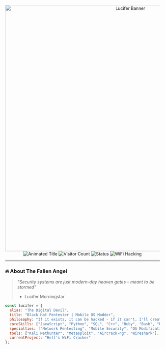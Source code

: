 
<div align="center">
  <!-- Animated Hellfire Banner -->
  <img src="https://raw.githubusercontent.com/Lucifer-Devil/Lucifer-Devil/main/assets/lucifer-banner.gif" width="800" alt="Lucifer Banner">
  
  <!-- Glowing Title Animation -->
  <img src="https://readme-typing-svg.demolab.com?font=Fira+Code&weight=700&size=28&duration=4000&pause=1000&color=FF0000&background=000000&center=true&vCenter=true&width=700&lines=LUCIFER+THE+FALLEN+ONE;BLACK+HAT+PENTESTER;MOBILE+OS+MODDER;NOTHING+IS+IMPOSSIBLE" alt="Animated Title">

  <!-- Status Badges -->
  <img src="https://komarev.com/ghpvc/?username=Lucifer-Devil&label=SOULS+HACKED&color=red&style=for-the-badge" alt="Visitor Count"> 
  <img src="https://img.shields.io/badge/STATUS-WANTED-red?style=for-the-badge&logo=starship&logoColor=white&color=000000" alt="Status">
  <img src="https://img.shields.io/badge/WIFI_HACKING-ACTIVE-red?style=for-the-badge&logo=wifi&logoColor=white&color=000000" alt="WiFi Hacking">
</div>

---

### 🔥 **About The Fallen Angel**
> *"Security systems are just modern-day heaven gates - meant to be stormed"*  
> - Lucifer Morningstar

```javascript
const lucifer = {
  alias: "The Digital Devil",
  title: "Black Hat Pentester | Mobile OS Modder",
  philosophy: "If it exists, it can be hacked - if it can't, I'll create the tool",
  coreSkills: ["JavaScript", "Python", "SQL", "C++", "Ruby", "Bash", "PHP"],
  specialties: ["Network Pentesting", "Mobile Security", "OS Modification"],
  tools: ["Kali Nethunter", "Metasploit", "Aircrack-ng", "Wireshark"],
  currentProject: "Hell's WiFi Cracker"
};

